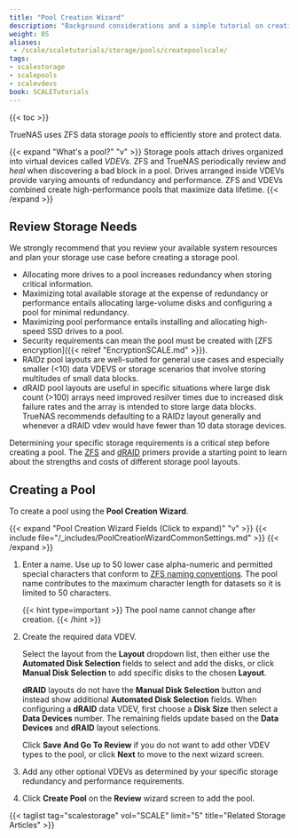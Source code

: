 ```yaml
---
title: "Pool Creation Wizard"
description: "Background considerations and a simple tutorial on creating storage pools in TrueNAS SCALE."
weight: 05
aliases:
 - /scale/scaletutorials/storage/pools/createpoolscale/
tags:
- scalestorage
- scalepools
- scalevdevs
book: SCALETutorials
---
```


{{< toc >}}


TrueNAS uses ZFS data storage *pools* to efficiently store and protect data.

{{< expand "What's a pool?" "v" >}}
Storage pools attach drives organized into virtual devices called *VDEVs*.
ZFS and TrueNAS periodically review and *heal* when discovering a bad block in a pool.
Drives arranged inside VDEVs provide varying amounts of redundancy and performance.
ZFS and VDEVs combined create high-performance pools that maximize data lifetime.
{{< /expand >}}

## Review Storage Needs

We strongly recommend that you review your available system resources and plan your storage use case before creating a storage pool.
* Allocating more drives to a pool increases redundancy when storing critical information.
* Maximizing total available storage at the expense of redundancy or performance entails allocating large-volume disks and configuring a pool for minimal redundancy.
* Maximizing pool performance entails installing and allocating high-speed SSD drives to a pool.
* Security requirements can mean the pool must be created with [ZFS encryption]({{< relref "EncryptionSCALE.md" >}}).
* RAIDz pool layouts are well-suited for general use cases and especially smaller (<10) data VDEVS or storage scenarios that involve storing multitudes of small data blocks.
* dRAID pool layouts are useful in specific situations where large disk count (>100) arrays need improved resilver times due to increased disk failure rates and the array is intended to store large data blocks.
  TrueNAS recommends defaulting to a RAIDz layout generally and whenever a dRAID vdev would have fewer than 10 data storage devices.

Determining your specific storage requirements is a critical step before creating a pool.
The [ZFS](https://www.truenas.com/docs/references/zfsprimer/) and [dRAID](https://www.truenas.com/docs/references/draidprimer/) primers provide a starting point to learn about the strengths and costs of different storage pool layouts.

## Creating a Pool

To create a pool using the **Pool Creation Wizard**.

{{< expand "Pool Creation Wizard Fields (Click to expand)" "v" >}}
{{< include file="/_includes/PoolCreationWizardCommonSettings.md" >}}
{{< /expand >}}

1. Enter a name.
   Use up to 50 lower case alpha-numeric and permitted special characters that conform to [ZFS naming conventions](https://docs.oracle.com/cd/E23824_01/html/821-1448/gbcpt.html). 
   The pool name contributes to the maximum character length for datasets so it is limited to 50 characters. 

   {{< hint type=important >}}
   The pool name cannot change after creation.
   {{< /hint >}}

2. Create the required data VDEV.
   
   Select the layout from the **Layout** dropdown list, then either use the **Automated Disk Selection** fields to select and add the disks, or click **Manual Disk Selection** to add specific disks to the chosen **Layout**.
   
   **dRAID** layouts do not have the **Manual Disk Selection** button and instead show additional **Automated Disk Selection** fields.
   When configuring a **dRAID** data VDEV, first choose a **Disk Size** then select a **Data Devices** number.
   The remaining fields update based on the **Data Devices** and **dRAID** layout selections.

   Click **Save And Go To Review** if you do not want to add other VDEV types to the pool, or click **Next** to move to the next wizard screen.

3. Add any other optional VDEVs as determined by your specific storage redundancy and performance requirements.

4. Click **Create Pool** on the **Review** wizard screen to add the pool.

{{< taglist tag="scalestorage" vol="SCALE" limit="5" title="Related Storage Articles" >}}

